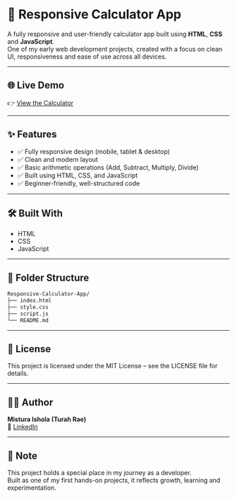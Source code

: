 # 🧮 Responsive Calculator App

A fully responsive and user-friendly calculator app built using **HTML**, **CSS** and **JavaScript**.  
One of my early web development projects, created with a focus on clean UI, responsiveness and ease of use across all devices.

---

## 🌐 Live Demo

👉 [View the Calculator](https://misturadev.github.io/Responsive-Calculator-App/)

---

## ✨ Features

- ✅ Fully responsive design (mobile, tablet & desktop)  
- ✅ Clean and modern layout  
- ✅ Basic arithmetic operations (Add, Subtract, Multiply, Divide)  
- ✅ Built using HTML, CSS, and JavaScript  
- ✅ Beginner-friendly, well-structured code

---

## 🛠️ Built With

- HTML  
- CSS  
- JavaScript  

---

## 📁 Folder Structure

```bash
Responsive-Calculator-App/
├── index.html
├── style.css
├── script.js
└── README.md
```

---

## 📌 License

This project is licensed under the MIT License – see the LICENSE file for details.

---

## 👩‍💻 Author

**Mistura Ishola (Turah Rae)**  
🔗 [LinkedIn](www.linkedin.com/in/mistura-ishola/) 

---

## 💖 Note

This project holds a special place in my journey as a developer.  
Built as one of my first hands-on projects, it reflects growth, learning and experimentation.
